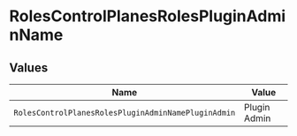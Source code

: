 # RolesControlPlanesRolesPluginAdminName


## Values

| Name                                                | Value                                               |
| --------------------------------------------------- | --------------------------------------------------- |
| `RolesControlPlanesRolesPluginAdminNamePluginAdmin` | Plugin Admin                                        |